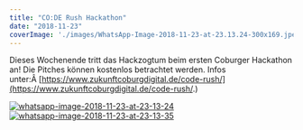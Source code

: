 ```yaml
---
title: "CO:DE Rush Hackathon"
date: "2018-11-23"
coverImage: './images/WhatsApp-Image-2018-11-23-at-23.13.24-300x169.jpeg'
---
```


Dieses Wochenende tritt das Hackzogtum beim ersten Coburger Hackathon an! Die Pitches können kostenlos betrachtet werden. Infos unter:Â [https://www.zukunftcoburgdigital.de/code-rush/](https://www.zukunftcoburgdigital.de/code-rush/.)

[![whatsapp-image-2018-11-23-at-23-13-24](../images/WhatsApp-Image-2018-11-23-at-23.13.24-300x169.jpeg)](https://hackzogtum-coburg.de/wp-content/uploads/2018/11/WhatsApp-Image-2018-11-23-at-23.13.24.jpeg)[![whatsapp-image-2018-11-23-at-23-13-35](../images/WhatsApp-Image-2018-11-23-at-23.13.35-300x169.jpeg)](https://hackzogtum-coburg.de/wp-content/uploads/2018/11/WhatsApp-Image-2018-11-23-at-23.13.35.jpeg)
